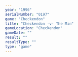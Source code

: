 ```yaml
---
year: "1996"
serialNumber: "0197" 
game: "Checkendon"
title: "Checkendon -v- The Min"
gameLocation: "Checkendon"
gameDate: ""
result: ""
resultType: ""
type: "game"
---
```

